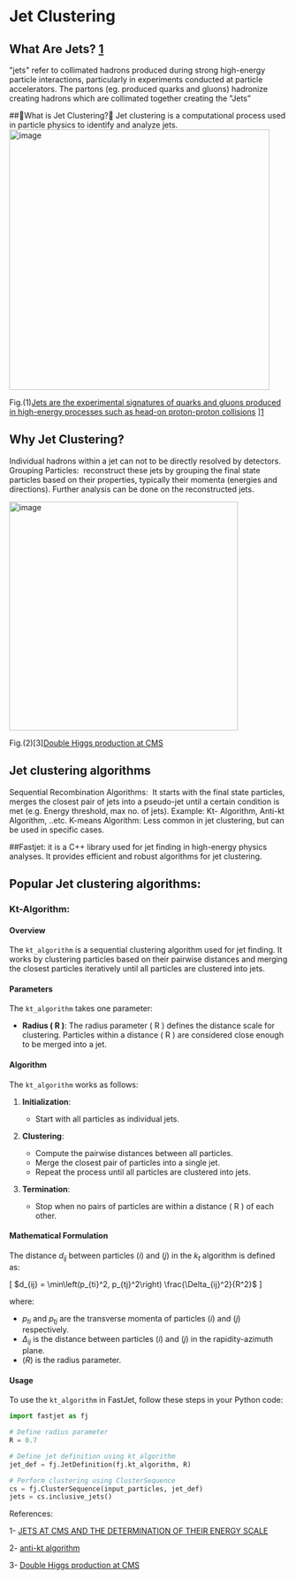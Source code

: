 # Jet Clustering
## What Are Jets? [1](https://cms.cern/news/jets-cms-and-determination-their-energy-scale)
"jets" refer to collimated hadrons produced during strong high-energy particle interactions, particularly in experiments conducted at particle accelerators. 
The partons (eg. produced quarks and gluons) hadronize creating hadrons which are collimated together creating the ”Jets”

##What is Jet Clustering?
 Jet clustering is a computational process used in particle physics to identify and analyze jets.
<img width="471" alt="image" src="https://github.com/ubsuny/JetClustering-CP2P2024/assets/38404107/48d7b95e-a251-4bd0-bfbd-077baad1716d">

Fig.(1)[Jets are the experimental signatures of quarks and gluons produced in high-energy processes such as head-on proton-proton collisions](https://github.com/ubsuny/JetClustering-CP2P2024/assets/38404107/8cf340c3-6493-4ee5-a527-a5af587ca0d2)
][1](https://cms.cern/news/jets-cms-and-determination-their-energy-scale)

## Why Jet Clustering?
 Individual hadrons within a jet can not to be directly resolved by detectors.
Grouping Particles:  reconstruct these jets by grouping the final state particles based on their properties, typically their momenta (energies and directions).
Further analysis can be done on the reconstructed jets.

<img width="414" alt="image" src="https://github.com/ubsuny/JetClustering-CP2P2024/assets/38404107/99bbd06f-edb4-49c8-88cd-0d57a1c84892">

Fig.(2)[3][Double Higgs production at CMS](https://www.researchgate.net/publication/362844439_Double_Higgs_production_at_CMS)

## Jet clustering algorithms
Sequential Recombination Algorithms: 
It starts with the final state particles, merges the closest pair of jets into a pseudo-jet until a certain condition is met (e.g. Energy threshold, max no. of jets). Example: Kt- Algorithm, Anti-kt Algorithm, ..etc.
K-means Algorithm: Less common in jet clustering, but can be used in specific cases.

##Fastjet:
it is a C++ library used for jet finding in high-energy physics analyses.
It provides efficient and robust algorithms for jet clustering.

## Popular Jet clustering algorithms:
### Kt-Algorithm: 
#### Overview

The `kt_algorithm` is a sequential clustering algorithm used for jet finding. It works by clustering particles based on their pairwise distances and merging the closest particles iteratively until all particles are clustered into jets.

#### Parameters

The `kt_algorithm` takes one parameter:
- **Radius \( R \)**: The radius parameter \( R \) defines the distance scale for clustering. Particles within a distance \( R \) are considered close enough to be merged into a jet.

#### Algorithm

The `kt_algorithm` works as follows:

1. **Initialization**:
   - Start with all particles as individual jets.

2. **Clustering**:
   - Compute the pairwise distances between all particles.
   - Merge the closest pair of particles into a single jet.
   - Repeat the process until all particles are clustered into jets.

3. **Termination**:
   - Stop when no pairs of particles are within a distance \( R \) of each other.

#### Mathematical Formulation

The distance $d_{ij}$ between particles $(i)$ and $(j)$ in the $k_t$ algorithm is defined as:

\[
$d_{ij} = \min\left(p_{ti}^2, p_{tj}^2\right) \frac{\Delta_{ij}^2}{R^2}$
\]

where:
- $p_{ti}$ and $p_{tj}$ are the transverse momenta of particles $(i)$ and $(j)$ respectively.
- $\Delta_{ij}$ is the distance between particles $(i)$ and $(j)$ in the rapidity-azimuth plane.
- $(R)$ is the radius parameter.

#### Usage

To use the `kt_algorithm` in FastJet, follow these steps in your Python code:

```python
import fastjet as fj

# Define radius parameter
R = 0.7

# Define jet definition using kt_algorithm
jet_def = fj.JetDefinition(fj.kt_algorithm, R)

# Perform clustering using ClusterSequence
cs = fj.ClusterSequence(input_particles, jet_def)
jets = cs.inclusive_jets()
```




References:

1- [JETS AT CMS AND THE DETERMINATION OF THEIR ENERGY SCALE](https://cms.cern/news/jets-cms-and-determination-their-energy-scale)

2- [anti-kt algorithm](https://arxiv.org/abs/0802.1189)

3- [Double Higgs production at CMS](https://www.researchgate.net/publication/362844439_Double_Higgs_production_at_CMS)
